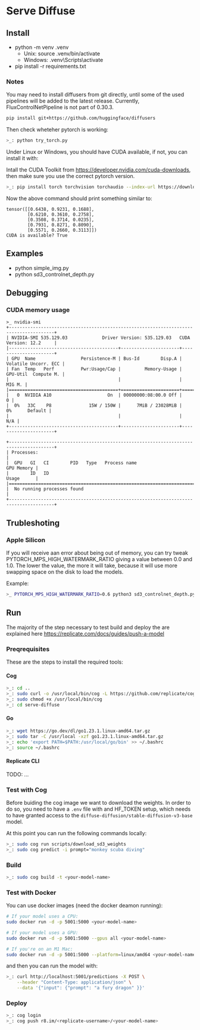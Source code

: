 # Serve Diffuse

## Install

- python -m venv .venv
  - Unix: source .venv/bin/activate
  - Windows: .venv\Scripts\activate
- pip install -r requirements.txt

### Notes

You may need to install diffusers from git directly, until some of the used pipelines will be added to the latest release.
Currently, FluxControlNetPipeline is not part of 0.30.3.

```bash
pip install git+https://github.com/huggingface/diffusers
```

Then check wheteher pytorch is working:

```bash
>_: python try_torch.py
```

Under Linux or Windows, you should have CUDA available, if not, you can install it with:

Intall the CUDA Toolkit from <https://developer.nvidia.com/cuda-downloads>, then make sure you use the correct pytorch version.

```bash
>_: pip install torch torchvision torchaudio --index-url https://download.pytorch.org/whl/cu124
```

Now the above command should print something similar to:

```text
tensor([[0.6438, 0.9231, 0.1688],
        [0.6210, 0.3610, 0.2758],
        [0.3508, 0.3714, 0.0235],
        [0.7931, 0.8271, 0.8090],
        [0.5571, 0.2660, 0.3113]])
CUDA is available? True
```

## Examples

- python simple_img.py
- python sd3_controlnet_depth.py

## Debugging

### CUDA memory usage

```text
>_ nvidia-smi
+---------------------------------------------------------------------------------------+
| NVIDIA-SMI 535.129.03             Driver Version: 535.129.03   CUDA Version: 12.2     |
|-----------------------------------------+----------------------+----------------------+
| GPU  Name                 Persistence-M | Bus-Id        Disp.A | Volatile Uncorr. ECC |
| Fan  Temp   Perf          Pwr:Usage/Cap |         Memory-Usage | GPU-Util  Compute M. |
|                                         |                      |               MIG M. |
|=========================================+======================+======================|
|   0  NVIDIA A10                     On  | 00000000:08:00.0 Off |                    0 |
|  0%   33C    P8              15W / 150W |      7MiB / 23028MiB |      0%      Default |
|                                         |                      |                  N/A |
+-----------------------------------------+----------------------+----------------------+
                                                                                         
+---------------------------------------------------------------------------------------+
| Processes:                                                                            |
|  GPU   GI   CI        PID   Type   Process name                            GPU Memory |
|        ID   ID                                                             Usage      |
|=======================================================================================|
|  No running processes found                                                           |
+---------------------------------------------------------------------------------------+
```

## Trubleshoting

### Apple Silicon

If you will receive aan error about being out of memory, you can try tweak PYTORCH_MPS_HIGH_WATERMARK_RATIO giving a value between 0.0 and 1.0. The lower the value, the more it will take, because it will use more swapping space on the disk to load the models.

Example:

```bash
>_ PYTORCH_MPS_HIGH_WATERMARK_RATIO=0.6 python3 sd3_controlnet_depth.py
```

## Run

The majority of the step necessary to test build and deploy the are explained here <https://replicate.com/docs/guides/push-a-model>

### Preqrequisites

These are the steps to install the required tools:

#### Cog

```bash
>_: cd ..
>_: sudo curl -o /usr/local/bin/cog -L https://github.com/replicate/cog/releases/latest/download/cog_`uname -s`_`uname -m`
>_: sudo chmod +x /usr/local/bin/cog
>_: cd serve-diffuse
```

#### Go

```bash
>_: wget https://go.dev/dl/go1.23.1.linux-amd64.tar.gz
>_: sudo tar -C /usr/local -xzf go1.23.1.linux-amd64.tar.gz
>_: echo 'export PATH=$PATH:/usr/local/go/bin' >> ~/.bashrc
>_: source ~/.bashrc
```

#### Replicate CLI

TODO: ...

### Test with Cog

Before buiding the cog image we want to download the weights. In order to do so, you need to have a `.env` file with and HF_TOKEN setup, which needs to have granted access to the `diffuse-diffusion/stable-diffusion-v3-base` model.

At this point you can run the following commands locally:

```bash
>_: sudo cog run scripts/download_sd3_weights
>_: sudo cog predict -i prompt="monkey scuba diving"
```

### Build

```bash
>_: sudo cog build -t <your-model-name>
```

### Test with Docker

You can use docker images (need the docker deamon running):

```bash
# If your model uses a CPU:
sudo docker run -d -p 5001:5000 <your-model-name>

# If your model uses a GPU:
sudo docker run -d -p 5001:5000 --gpus all <your-model-name>

# If you're on an M1 Mac:
sudo docker run -d -p 5001:5000 --platform=linux/amd64 <your-model-name>
```

and then you can run the model with:

```bash
>_: curl http://localhost:5001/predictions -X POST \
    --header "Content-Type: application/json" \
    --data '{"input": {"prompt": "a fury dragon" }}'
```

### Deploy

```bash
>_: cog login
>_: cog push r8.im/<replicate-username>/<your-model-name>
```
